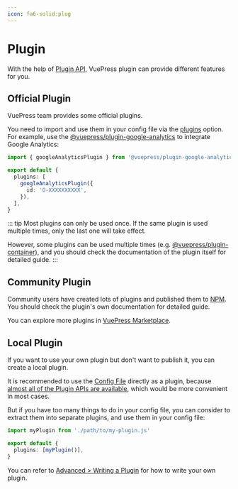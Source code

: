 ```yaml
---
icon: fa6-solid:plug
---
```


# Plugin

With the help of [Plugin API](../reference/plugin-api.md), VuePress plugin can provide different features for you.

## Official Plugin

VuePress team provides some official plugins.

You need to import and use them in your config file via the [plugins](../reference/config.md#plugins) option. For example, use the [@vuepress/plugin-google-analytics](https://ecosystem.vuejs.press/plugins/analytics/google-analytics.html) to integrate Google Analytics:

```ts
import { googleAnalyticsPlugin } from '@vuepress/plugin-google-analytics'

export default {
  plugins: [
    googleAnalyticsPlugin({
      id: 'G-XXXXXXXXXX',
    }),
  ],
}
```

::: tip
Most plugins can only be used once. If the same plugin is used multiple times, only the last one will take effect.

However, some plugins can be used multiple times (e.g. [@vuepress/plugin-container](https://ecosystem.vuejs.press/plugins/container.html)), and you should check the documentation of the plugin itself for detailed guide.
:::

## Community Plugin

Community users have created lots of plugins and published them to [NPM](https://www.npmjs.com/search?q=keywords:vuepress-plugin). You should check the plugin's own documentation for detailed guide.

You can explore more plugins in [VuePress Marketplace](https://marketplace.vuejs.press/).

## Local Plugin

If you want to use your own plugin but don't want to publish it, you can create a local plugin.

It is recommended to use the [Config File](./configuration.md#config-file) directly as a plugin, because [almost all of the Plugin APIs are available](../reference/config.md#plugin-api), which would be more convenient in most cases.

But if you have too many things to do in your config file, you can consider to extract them into separate plugins, and use them in your config file:

```ts
import myPlugin from './path/to/my-plugin.js'

export default {
  plugins: [myPlugin()],
}
```

You can refer to [Advanced > Writing a Plugin](../advanced/plugin.md) for how to write your own plugin.
